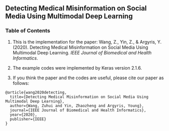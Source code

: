 ## Detecting Medical Misinformation on Social Media Using Multimodal Deep Learning

### Table of Contents
1. This is the implementation for the paper: Wang, Z., Yin, Z., & Argyris, Y. (2020). Detecting Medical Misinformation on Social Media Using Multimodal Deep Learning. _IEEE Journal of Biomedical and Health Informatics_.

2. The example codes were implemented by Keras version 2.1.6. 

3. If you think the paper and the codes are useful, please cite our paper as follows:

```
@article{wang2020detecting,
  title={Detecting Medical Misinformation on Social Media Using Multimodal Deep Learning},
  author={Wang, Zuhui and Yin, Zhaozheng and Argyris, Young},
  journal={IEEE Journal of Biomedical and Health Informatics},
  year={2020},
  publisher={IEEE}
}
```



